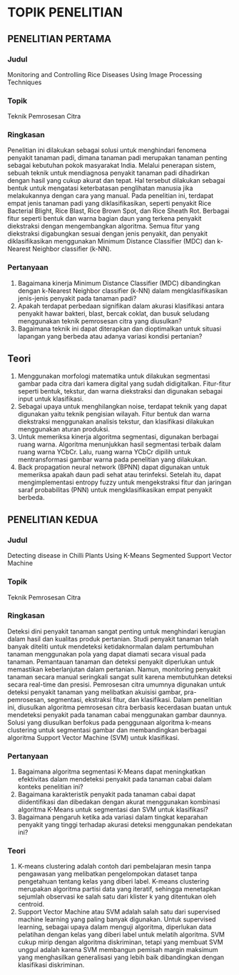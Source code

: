 # TOPIK PENELITIAN
## PENELITIAN PERTAMA
### Judul
Monitoring and Controlling Rice Diseases Using Image Processing Techniques
### Topik
Teknik Pemrosesan Citra
### Ringkasan
Penelitian ini dilakukan sebagai solusi untuk menghindari fenomena penyakit tanaman padi, dimana tanaman padi merupakan tanaman penting sebagai kebutuhan pokok masyarakat India. Melalui penerapan sistem, sebuah teknik untuk mendiagnosa penyakit tanaman padi dihadirkan dengan hasil yang cukup akurat dan tepat. Hal tersebut dilakukan sebagai bentuk untuk mengatasi keterbatasan penglihatan manusia jika melakukannya dengan cara yang manual. Pada penelitian ini, terdapat empat jenis tanaman padi yang diklasifikasikan, seperti penyakit Rice Bacterial Blight, Rice Blast, Rice Brown Spot, dan Rice Sheath Rot. Berbagai fitur seperti bentuk dan warna bagian daun yang terkena penyakit diekstraksi dengan mengembangkan algoritma. Semua fitur yang diekstraksi digabungkan sesuai dengan jenis penyakit, dan penyakit diklasifikasikan menggunakan Minimum Distance Classifier (MDC) dan k-Nearest Neighbor classifier (k-NN).
### Pertanyaan 
1.	Bagaimana kinerja Minimum Distance Classifier (MDC) dibandingkan dengan k-Nearest Neighbor classifier (k-NN) dalam mengklasifikasikan jenis-jenis penyakit pada tanaman padi?
2.	Apakah terdapat perbedaan signifikan dalam akurasi klasifikasi antara penyakit hawar bakteri, blast, bercak coklat, dan busuk seludang menggunakan teknik pemrosesan citra yang diusulkan?
3.	Bagaimana teknik ini dapat diterapkan dan dioptimalkan untuk situasi lapangan yang berbeda atau adanya variasi kondisi pertanian?
## Teori
1.	Menggunakan morfologi matematika untuk dilakukan segmentasi gambar pada citra dari kamera digital yang sudah didigitalkan. Fitur-fitur seperti bentuk, tekstur, dan warna diekstraksi dan digunakan sebagai input untuk klasifikasi.
2.	Sebagai upaya untuk menghilangkan noise, terdapat teknik yang dapat digunakan yaitu teknik pengisian wilayah. Fitur bentuk dan warna diekstraksi menggunakan analisis tekstur, dan klasifikasi dilakukan menggunakan aturan produksi.
3.	Untuk memeriksa kinerja algoritma segmentasi, digunakan berbagai ruang warna. Algoritma menunjukkan hasil segmentasi terbaik dalam ruang warna YCbCr. Lalu, ruang warna YCbCr dipilih untuk mentransformasi gambar warna pada penelitian yang dilakukan.
4.	Back propagation neural network (BPNN) dapat digunakan untuk memeriksa apakah daun padi sehat atau terinfeksi. Setelah itu, dapat mengimplementasi entropy fuzzy untuk mengekstraksi fitur dan jaringan saraf probabilitas (PNN) untuk mengklasifikasikan empat penyakit berbeda.
## PENELITIAN KEDUA
### Judul
Detecting disease in Chilli Plants Using K-Means Segmented Support Vector Machine
### Topik
Teknik Pemrosesan Citra
### Ringkasan
Deteksi dini penyakit tanaman sangat penting untuk menghindari kerugian dalam hasil dan kualitas produk pertanian. Studi penyakit tanaman telah banyak diteliti untuk mendeteksi ketidaknormalan dalam pertumbuhan tanaman menggunakan pola yang dapat diamati secara visual pada tanaman. Pemantauan tanaman dan deteksi penyakit diperlukan untuk memastikan keberlanjutan dalam pertanian. Namun, monitoring penyakit tanaman secara manual seringkali sangat sulit karena membutuhkan deteksi secara real-time dan presisi. Pemrosesan citra umumnya digunakan untuk deteksi penyakit tanaman yang melibatkan akuisisi gambar, pra-pemrosesan, segmentasi, ekstraksi fitur, dan klasifikasi. Dalam penelitian ini, diusulkan algoritma pemrosesan citra berbasis kecerdasan buatan untuk mendeteksi penyakit pada tanaman cabai menggunakan gambar daunnya. Solusi yang diusulkan berfokus pada penggunaan algoritma k-means clustering untuk segmentasi gambar dan membandingkan berbagai algoritma Support Vector Machine (SVM) untuk klasifikasi.
### Pertanyaan
1.	Bagaimana algoritma segmentasi K-Means dapat meningkatkan efektivitas dalam mendeteksi penyakit pada tanaman cabai dalam konteks penelitian ini?
2.	Bagaimana karakteristik penyakit pada tanaman cabai dapat diidentifikasi dan dibedakan dengan akurat menggunakan kombinasi algoritma K-Means untuk segmentasi dan SVM untuk klasifikasi?
3.	Bagaimana pengaruh ketika ada variasi dalam tingkat keparahan penyakit yang tinggi terhadap akurasi deteksi menggunakan pendekatan ini?
### Teori 
1.	K-means clustering adalah contoh dari pembelajaran mesin tanpa pengawasan yang melibatkan pengelompokan dataset tanpa pengetahuan tentang kelas yang diberi label. K-means clustering merupakan algoritma partisi data yang iteratif, sehingga menetapkan sejumlah observasi ke salah satu dari klister k yang ditentukan oleh centroid.
2.	Support Vector Machine atau SVM adalah salah satu dari supervised machine learning yang paling banyak digunakan. Untuk supervised learning, sebagai upaya dalam menguji algoritma, diperlukan data pelatihan dengan kelas yang diberi label untuk melatih algoritma. SVM cukup mirip dengan algoritma diskriminan, tetapi yang membuat SVM unggul adalah karena SVM membangun pemisah margin maksimum yang menghasilkan generalisasi yang lebih baik dibandingkan dengan klasifikasi diskriminan.
